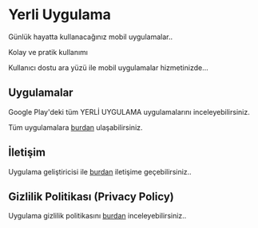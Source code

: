 # Yerli Uygulama

Günlük hayatta kullanacağınız mobil uygulamalar..

Kolay ve pratik kullanımı

Kullanıcı dostu ara yüzü ile mobil uygulamalar hizmetinizde... 

## Uygulamalar

Google Play'deki tüm YERLİ UYGULAMA uygulamalarını inceleyebilirsiniz.

Tüm uygulamalara [burdan](https://play.google.com/store/apps/developer?id=Yerli+Uygulama) ulaşabilirsiniz.

## İletişim

Uygulama geliştiricisi ile [burdan](mailto:yerli.uygulama@gmail.com?subject=[iletişim]) iletişime geçebilirsiniz..

## Gizlilik Politikası (Privacy Policy)

Uygulama gizlilik politikasını [burdan](https://yerliuygulama.blogspot.com/2019/05/gizlilik-politikasi-privacy-policy.html?m=1) inceleyebilirsiniz..



